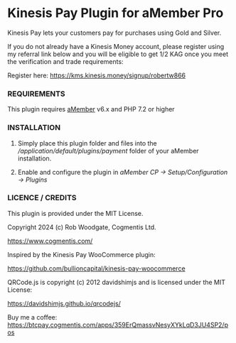 # Kinesis Pay Plugin for aMember Pro

Kinesis Pay lets your customers pay for purchases using Gold and Silver.

If you do not already have a Kinesis Money account, please register using my referral link below and you will be eligible to get 1/2 KAG once you meet the verification and trade requirements:

Register here: <https://kms.kinesis.money/signup/robertw866>


### REQUIREMENTS

This plugin requires [aMember](https://www.cogmentis.com/go/amember) v6.x and PHP 7.2 or higher

### INSTALLATION

1. Simply place this plugin folder and files into the */application/default/plugins/payment* folder of your aMember installation.

2. Enable and configure the plugin in *aMember CP -> Setup/Configuration -> Plugins*

### LICENCE / CREDITS

This plugin is provided under the MIT License.

Copyright 2024 (c) Rob Woodgate, Cogmentis Ltd.

<https://www.cogmentis.com/>

Inspired by the Kinesis Pay WooCommerce plugin:

<https://github.com/bullioncapital/kinesis-pay-woocommerce>

QRCode.js is copyright (c) 2012 davidshimjs and is licensed under the MIT License:

<https://davidshimjs.github.io/qrcodejs/>

Buy me a coffee: https://btcpay.cogmentis.com/apps/359ErQmassvNesyXYkLqD3JU4SP2/pos
